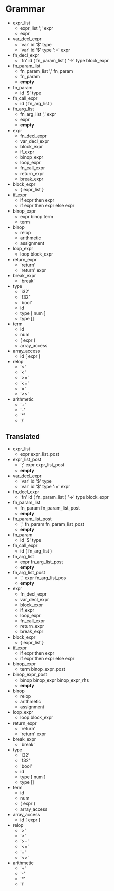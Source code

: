 # Grammar

- expr_list
  - expr_list ';' expr
  - expr
- var_decl_expr
  - 'var' id '$' type
  - 'var' id '$' type ':=' expr
- fn_decl_expr
  - 'fn' id ( fn_param_list ) '->' type block_expr
- fn_param_list
  - fn_param_list ',' fn_param
  - fn_param
  - **empty**
- fn_param
  - id '$' type
- fn_call_expr
  - id ( fn_arg_list )
- fn_arg_list
  - fn_arg_list ',' expr
  - expr
  - **empty**
- expr
  - fn_decl_expr
  - var_decl_expr
  - block_expr
  - if_expr
  - binop_expr
  - loop_expr
  - fn_call_expr
  - return_expr
  - break_expr
- block_expr
  - { expr_list }
- if_expr
  - if expr then expr
  - if expr then expr else expr
- binop_expr
  - expr binop term
  - term
- binop
  - relop
  - arithmetic
  - assignment
- loop_expr
  - loop block_expr
- return_expr
  - 'return'
  - 'return' expr
- break_expr
  - 'break'
- type
  - 'i32'
  - 'f32'
  - 'bool'
  - id
  - type [ num ]
  - type []
- term
  - id
  - num
  - ( expr )
  - array_access
- array_access
  - id [ expr ]
- relop
  - '>'
  - '<'
  - '>='
  - '<='
  - '='
  - '<>'
- arithmetic
  - '+'
  - '-'
  - '*'
  - '/'

## Translated

- expr_list
  - expr expr_list_post
- expr_list_post
  - ';' expr expr_list_post
  - **empty**
- var_decl_expr
  - 'var' id '$' type
  - 'var' id '$' type ':=' expr
- fn_decl_expr
  - 'fn' id ( fn_param_list ) '->' type block_expr
- fn_param_list
  - fn_param fn_param_list_post
  - **empty**
- fn_param_list_post
  - ',' fn_param fn_param_list_post
  - **empty**
- fn_param
  - id '$' type
- fn_call_expr
  - id ( fn_arg_list )
- fn_arg_list
  - expr fn_arg_list_post
  - **empty**
- fn_arg_list_post
  - ',' expr fn_arg_list_pos
  - **empty**
- expr
  - fn_decl_expr
  - var_decl_expr
  - block_expr
  - if_expr
  - loop_expr
  - fn_call_expr
  - return_expr
  - break_expr
- block_expr
  - { expr_list }
- if_expr
  - if expr then expr
  - if expr then expr else expr
- binop_expr
  - term binop_expr_post
- binop_expr_post
  - binop binop_expr binop_expr_rhs
  - **empty**
- binop
  - relop
  - arithmetic
  - assignment
- loop_expr
  - loop block_expr
- return_expr
  - 'return'
  - 'return' expr
- break_expr
  - 'break'
- type
  - 'i32'
  - 'f32'
  - 'bool'
  - id
  - type [ num ]
  - type []
- term
  - id
  - num
  - ( expr )
  - array_access
- array_access
  - id [ expr ]
- relop
  - '>'
  - '<'
  - '>='
  - '<='
  - '='
  - '<>'
- arithmetic
  - '+'
  - '-'
  - '*'
  - '/'